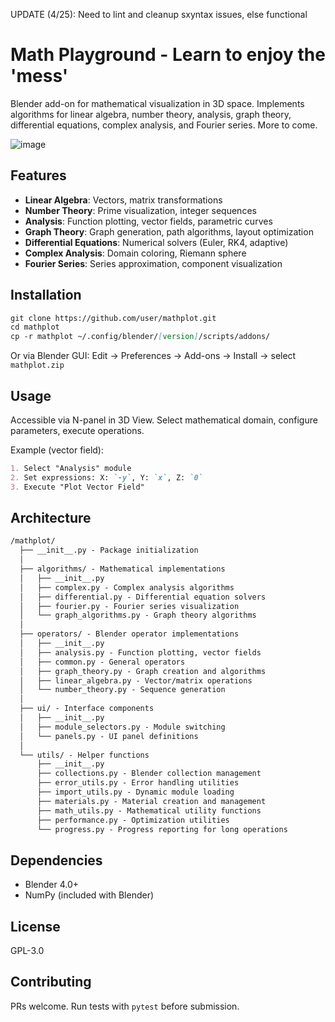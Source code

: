 UPDATE (4/25): Need to lint and cleanup sxyntax issues, else functional

# Math Playground - Learn to enjoy the 'mess'

Blender add-on for mathematical visualization in 3D space. Implements algorithms for linear algebra, number theory, analysis, graph theory, differential equations, complex analysis, and Fourier series. More to come.

![image](https://github.com/user-attachments/assets/379b95ab-cbf4-49e4-afb3-8c6d4d161fc2)

## Features

- **Linear Algebra**: Vectors, matrix transformations
- **Number Theory**: Prime visualization, integer sequences
- **Analysis**: Function plotting, vector fields, parametric curves
- **Graph Theory**: Graph generation, path algorithms, layout optimization
- **Differential Equations**: Numerical solvers (Euler, RK4, adaptive)
- **Complex Analysis**: Domain coloring, Riemann sphere
- **Fourier Series**: Series approximation, component visualization

## Installation

```md
git clone https://github.com/user/mathplot.git
cd mathplot
cp -r mathplot ~/.config/blender/[version]/scripts/addons/
```

Or via Blender GUI: Edit → Preferences → Add-ons → Install → select `mathplot.zip`

## Usage

Accessible via N-panel in 3D View. Select mathematical domain, configure parameters, execute operations.

Example (vector field):

```md
1. Select "Analysis" module
2. Set expressions: X: `-y`, Y: `x`, Z: `0`
3. Execute "Plot Vector Field"
```

## Architecture

```md
/mathplot/
  ├── __init__.py - Package initialization
  │
  ├── algorithms/ - Mathematical implementations
  │   ├── __init__.py
  │   ├── complex.py - Complex analysis algorithms
  │   ├── differential.py - Differential equation solvers
  │   ├── fourier.py - Fourier series visualization
  │   └── graph_algorithms.py - Graph theory algorithms
  │
  ├── operators/ - Blender operator implementations
  │   ├── __init__.py
  │   ├── analysis.py - Function plotting, vector fields
  │   ├── common.py - General operators
  │   ├── graph_theory.py - Graph creation and algorithms
  │   ├── linear_algebra.py - Vector/matrix operations
  │   └── number_theory.py - Sequence generation
  │
  ├── ui/ - Interface components
  │   ├── __init__.py
  │   ├── module_selectors.py - Module switching
  │   └── panels.py - UI panel definitions
  │
  └── utils/ - Helper functions
      ├── __init__.py
      ├── collections.py - Blender collection management
      ├── error_utils.py - Error handling utilities
      ├── import_utils.py - Dynamic module loading
      ├── materials.py - Material creation and management
      ├── math_utils.py - Mathematical utility functions
      ├── performance.py - Optimization utilities
      └── progress.py - Progress reporting for long operations
```

## Dependencies

- Blender 4.0+
- NumPy (included with Blender)

## License

GPL-3.0

## Contributing

PRs welcome. Run tests with `pytest` before submission.
